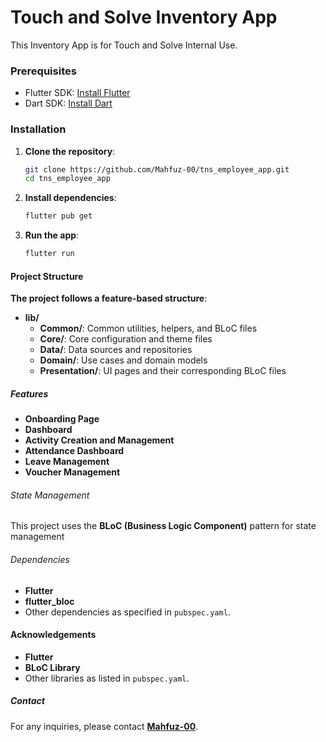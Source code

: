# Touch and Solve Inventory App

This Inventory App is for Touch and Solve Internal Use.

### Prerequisites

- Flutter SDK: [Install Flutter](https://flutter.dev/docs/get-started/install)
- Dart SDK: [Install Dart](https://dart.dev/get-dart)

### Installation

1. **Clone the repository**:
   ```sh
   git clone https://github.com/Mahfuz-00/tns_employee_app.git
   cd tns_employee_app

2. **Install dependencies**:

   ```sh
   flutter pub get

3. **Run the app**:

   ```sh
   flutter run

#### Project Structure
**The project follows a feature-based structure**:

- **lib/**  
  - **Common/**: Common utilities, helpers, and BLoC files  
  - **Core/**: Core configuration and theme files  
  - **Data/**: Data sources and repositories  
  - **Domain/**: Use cases and domain models  
  - **Presentation/**: UI pages and their corresponding BLoC files

##### Features

- **Onboarding Page**
- **Dashboard**
- **Activity Creation and Management**
- **Attendance Dashboard**
- **Leave Management**
- **Voucher Management**

###### State Management

This project uses the **BLoC (Business Logic Component)** pattern for state management

###### Dependencies

- **Flutter**
- **flutter_bloc**
- Other dependencies as specified in `pubspec.yaml`.

#### Acknowledgements

- **Flutter**
- **BLoC Library**
- Other libraries as listed in `pubspec.yaml`.

##### Contact

For any inquiries, please contact **[Mahfuz-00](https://github.com/Mahfuz-00)**.
